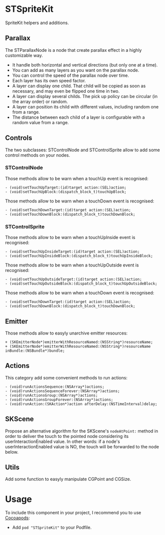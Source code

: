 STSpriteKit
===========

SpriteKit helpers and additions.

## Parallax

The STParallaxNode is a node that create parallax effect in a highly customizable way.

- It handle both horizontal and vertical directions (but only one at a time).
- You can add as many layers as you want on the parallax node.
- You can control the speed of the parallax node over time.
- Each layer has its own speed factor.
- A layer can display one child. That child will be copied as soon as necessary, and may even be flipped one time in two.
- A layer can display several childs. The pick up policy can be circular (in the array order) or random.
- A layer can position its child with different values, including random one from a range.
- The distance between each child of a layer is configurable with a random value from a range.

## Controls

The two subclasses: STControlNode and STControlSprite allow to add some control methods on your nodes.

### STControlNode

Those methods allow to be warn when a touchUp event is recognised:

```
- (void)setTouchUpTarget:(id)target action:(SEL)action;
- (void)setTouchUpBlock:(dispatch_block_t)touchUpBlock;
```

Those methods allow to be warn when a touchDown event is recognised:

```
- (void)setTouchDownTarget:(id)target action:(SEL)action;
- (void)setTouchDownBlock:(dispatch_block_t)touchDownBlock;
```

### STControlSprite

Those methods allow to be warn when a touchUpInside event is recognised:

```
- (void)setTouchUpInsideTarget:(id)target action:(SEL)action;
- (void)setTouchUpInsideBlock:(dispatch_block_t)touchUpInsideBlock;
```

Those methods allow to be warn when a touchUpOutside event is recognised:

```
- (void)setTouchUpOutsideTarget:(id)target action:(SEL)action;
- (void)setTouchUpOutsideBlock:(dispatch_block_t)touchUpOutsideBlock;
```

Those methods allow to be warn when a touchDown event is recognised:

```
- (void)setTouchDownTarget:(id)target action:(SEL)action;
- (void)setTouchDownBlock:(dispatch_block_t)touchDownBlock;
```

## Emitter

Those methods allow to easyly unarchive emitter resources:

```
+ (SKEmitterNode*)emitterWithResourceNamed:(NSString*)resourceName;
+ (SKEmitterNode*)emitterWithResourceNamed:(NSString*)resourceName inBundle:(NSBundle*)bundle;
```

## Actions

This category add some convenient methods to run actions:

```
- (void)runActionsSequence:(NSArray*)actions;
- (void)runActionsSequenceForever:(NSArray*)actions;
- (void)runActionsGroup:(NSArray*)actions;
- (void)runActionsGroupForever:(NSArray*)actions;
- (void)runAction:(SKAction*)action afterDelay:(NSTimeInterval)delay;
```

## SKScene

Propose an alternative algorithm for the SKScene's `nodeAtPoint:` method in order to deliver the touch to the pointed node considering its userInteractionEnabled value. In other words: if a node's userInteractionEnabled value is NO, the touch will be forwarded to the node below.

## Utils

Add some function to easyly manipulate CGPoint and CGSize.



# Usage

To include this component in your project, I recommend you to use [Cocoapods](http://cocoapods.org):

* Add `pod "STSpriteKit"` to your Podfile.



